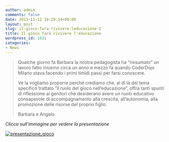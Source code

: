 ```yaml
---
author: admin
comments: false
date: 2013-11-12 10:29:14+00:00
layout: post
slug: il-gioco-fara-rivivere-leducazione-2
title: Il gioco farà rivivere l'educazione
wordpress_id: 1631
categories:
- News
---
```


<blockquote>Qualche giorno fa Barbara la nostra pedagogista ha “riesumato” un lavoro fatto insieme circa un anno e mezzo fa quando CoderDojo Milano stava facendo i primi timidi passi per farsi conoscere.

Ve la vogliamo proporre perché crediamo che, al di là del tema specifico trattato “il ruolo del gioco nell’educazione”, offra tanti spunti di riflessione ai genitori che desiderano avere un ruolo educativo consapevole di accompagnamento alla crescita, all’autonomia, alla promozione delle risorse del proprio figlio.

Barbara e Angelo</blockquote>




_Clicca sull'immagine per vedere la presentazione_


[![presentazione_gioco](//coderdojomilano.it/wp-content/uploads/2013/11/presentazione_gioco.jpg)](//www.slideshare.net/straordinariamentenormale/il-gioco-far-rivivere-leducazione)
